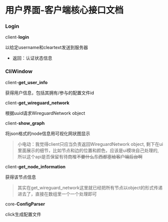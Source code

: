 # 用户界面-客户端核心接口文档
### Login
client-**login**

以给定username和cleartext发送到服务器

- 返回：认证状态信息

### CliWindow
client-**get_user_info**

获得用户信息，包括其拥有/参与的配置文件id

client-**get_wireguard_network**

根据uuid请求WireguardNetwork object

client-**show_graph**

将json格式的node信息用可视化网状图显示

> 小电动：我觉得client只应当负责返回WireguardNetwork object, 剩下在ui里面展示的细节，比如节点和边的位置和颜色，应该是ui模块自己处理的, 所以这个api是否保留有待商榷~~不要什么东西都塞给客户端后台啊~~

client-**get_node_information**

获得该节点信息

> 其实在get_wireguard_network这里就已经把所有节点以object的形式传递进去了，直接在数组里一个一个处理即可

core-**ConfigParser**

click生成配置文件
